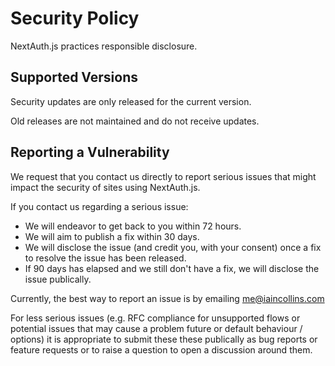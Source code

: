 # Security Policy

NextAuth.js practices responsible disclosure.

## Supported Versions

Security updates are only released for the current version.

Old releases are not maintained and do not receive updates.

## Reporting a Vulnerability

We request that you contact us directly to report serious issues that might impact the security of sites using NextAuth.js.

If you contact us regarding a serious issue:

* We will endeavor to get back to you within 72 hours.
* We will aim to publish a fix within 30 days.
* We will disclose the issue (and credit you, with your consent) once a fix to resolve the issue has been released.
* If 90 days has elapsed and we still don't have a fix, we will disclose the issue publically.

Currently, the best way to report an issue is by emailing me@iaincollins.com

For less serious issues (e.g. RFC compliance for unsupported flows or potential issues that may cause a problem future or default behaviour / options) it is appropriate to submit these these publically as bug reports or feature requests or to raise a question to open a discussion around them.
